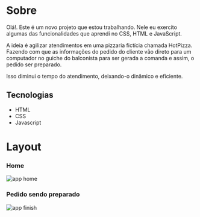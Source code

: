 # Sobre

Olá!. Este é um novo projeto que estou trabalhando. Nele eu exercito algumas das funcionalidades que aprendi no CSS, HTML e JavaScript. 

A ideia é agilizar atendimentos em uma pizzaria fictícia chamada HotPizza. Fazendo com que as informações do pedido do cliente vão direto para um computador no guiche do balconista para ser gerada a comanda 
e assim, o pedido ser preparado. 

Isso diminui o tempo do atendimento, deixando-o dinâmico e eficiente.

## Tecnologias

- HTML
- CSS
- Javascript


# Layout

### Home

![app home](./images/app_home.png)

### Pedido sendo preparado
![app finish](./images/app_home.png)



